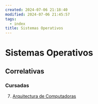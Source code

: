 ```yaml
---
created: 2024-07-06 21:18:40
modified: 2024-07-06 21:45:57
tags:
  - index
title: Sistemas Operativos
---
```


# Sistemas Operativos

## Correlativas

### Cursadas

7. [Arquitectura de Computadoras](Arquitectura%20de%20Computadoras.md)
